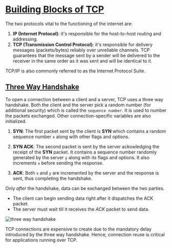 # [Building Blocks of TCP](https://hpbn.co/building-blocks-of-tcp/)


The two protocols vital to the functioning of the internet are:

1) **IP (Internet Protocol)**: it's responsible for the host-to-host routing and addressing.
2) **TCP (Transmission Control Protocol)**: it's responsible for delivery messages (packets/bytes) reliably over unreliable
channels. TCP guarantees that the message sent by a sender will be delivered to the receiver in the same order
as it was sent and will be identical to it.

TCP/IP is also commonly referred to as the Internet Protocol Suite.

## [Three Way Handshake](https://hpbn.co/building-blocks-of-tcp/#three-way-handshake)
To open a connection between a client and a server, TCP uses a three way handshake.
Both the client and the server pick a random number (for additional security) which is called the `sequence number`.
It is used to number the packets exchanged. Other connection-specific variables are also initialized.

1) **SYN**: The first packet sent by the client is **SYN** which contains a random sequence number `x` along with other flags and options.

2) **SYN ACK**: The second packet is sent by the server ackowledging the receipt of the **SYN** packet.
It contains a sequence number randomly generated by the server `y` along with its flags and options.
It also increments `x` before sending the response.

3) **ACK**: Both `x` and `y` are incremented by the server and the response is sent, thus completing the handshake.

Only _after_ the handshake, data can be exchanged between the two parties.

 * The client can begin sending data right after it dispatches the ACK packet.
 *  The server must wait till it receives the *ACK* packet to send data.


![three way handshake](https://hpbn.co/assets/diagrams/eefa1170a673da0140efe1ece7a2884b.svg)

TCP connections are expensive to create due to the mandatory delay introduced by the three way handshake.
Hence, connection reuse is critical for applications running over TCP.





